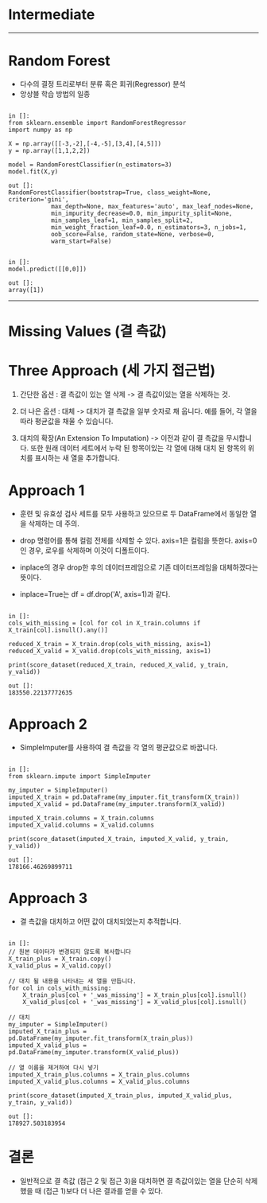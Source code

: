 # Intermediate

<hr/>

# Random Forest

* 다수의 결정 트리로부터 분류 혹은 회귀(Regressor) 분석
* 앙상블 학습 방법의 일종

<pre><code>
in []:
from sklearn.ensemble import RandomForestRegressor
import numpy as np

X = np.array([[-3,-2],[-4,-5],[3,4],[4,5]])
y = np.array([1,1,2,2])

model = RandomForestClassifier(n_estimators=3)
model.fit(X,y)

out []:
RandomForestClassifier(bootstrap=True, class_weight=None, criterion='gini',
            max_depth=None, max_features='auto', max_leaf_nodes=None,
            min_impurity_decrease=0.0, min_impurity_split=None,
            min_samples_leaf=1, min_samples_split=2,
            min_weight_fraction_leaf=0.0, n_estimators=3, n_jobs=1,
            oob_score=False, random_state=None, verbose=0,
            warm_start=False)
</code></pre>

<pre><code>
in []:
model.predict([[0,0]])

out []:
array([1])
</code></pre>

<hr/>

# Missing Values (결 측값)

# Three Approach (세 가지 접근법)

1. 간단한 옵션 : 결 측값이 있는 열 삭제
-> 결 측값이있는 열을 삭제하는 것.

2. 더 나은 옵션 : 대체
-> 대치가 결 측값을 일부 숫자로 채 웁니다. 예를 들어, 각 열을 따라 평균값을 채울 수 있습니다.

3. 대치의 확장(An Extension To Imputation)
-> 이전과 같이 결 측값을 무시합니다. 또한 원래 데이터 세트에서 누락 된 항목이있는 
   각 열에 대해 대치 된 항목의 위치를 표시하는 새 열을 추가합니다.
  
# Approach 1

* 훈련 및 유효성 검사 세트를 모두 사용하고 있으므로 두 DataFrame에서 동일한 열을 삭제하는 데 주의.

* drop 명령어를 통해 컬럼 전체를 삭제할 수 있다. axis=1은 컬럼을 뜻한다. axis=0인 경우, 로우를 삭제하며 이것이 디폴트이다. 
* inplace의 경우 drop한 후의 데이터프레임으로 기존 데이터프레임을 대체하겠다는 뜻이다. 
* inplace=True는 df = df.drop('A', axis=1)과 같다.

<pre><code>
in []:
cols_with_missing = [col for col in X_train.columns if X_train[col].isnull().any()]

reduced_X_train = X_train.drop(cols_with_missing, axis=1)
reduced_X_valid = X_valid.drop(cols_with_missing, axis=1)

print(score_dataset(reduced_X_train, reduced_X_valid, y_train, y_valid))

out []:
183550.22137772635
</code></pre>

# Approach 2

* SimpleImputer를 사용하여 결 측값을 각 열의 평균값으로 바꿉니다.

<pre><code>
in []:
from sklearn.impute import SimpleImputer

my_imputer = SimpleImputer()
imputed_X_train = pd.DataFrame(my_imputer.fit_transform(X_train))
imputed_X_valid = pd.DataFrame(my_imputer.transform(X_valid))

imputed_X_train.columns = X_train.columns
imputed_X_valid.columns = X_valid.columns

print(score_dataset(imputed_X_train, imputed_X_valid, y_train, y_valid))

out []:
178166.46269899711
</code></pre>

# Approach 3

* 결 측값을 대치하고 어떤 값이 대치되었는지 추적합니다.

<pre><code>
in []:
// 원본 데이터가 변경되지 않도록 복사합니다 
X_train_plus = X_train.copy()
X_valid_plus = X_valid.copy()

// 대치 될 내용을 나타내는 새 열을 만듭니다.
for col in cols_with_missing:
    X_train_plus[col + '_was_missing'] = X_train_plus[col].isnull()
    X_valid_plus[col + '_was_missing'] = X_valid_plus[col].isnull()

// 대치
my_imputer = SimpleImputer()
imputed_X_train_plus = pd.DataFrame(my_imputer.fit_transform(X_train_plus))
imputed_X_valid_plus = pd.DataFrame(my_imputer.transform(X_valid_plus))

// 열 이름을 제거하여 다시 넣기
imputed_X_train_plus.columns = X_train_plus.columns
imputed_X_valid_plus.columns = X_valid_plus.columns

print(score_dataset(imputed_X_train_plus, imputed_X_valid_plus, y_train, y_valid))

out []:
178927.503183954
</code></pre>

# 결론

* 일반적으로 결 측값 (접근 2 및 접근 3)을 대치하면 결 측값이있는 열을 단순히 삭제했을 때 (접근 1)보다 더 나은 결과를 얻을 수 있다.
